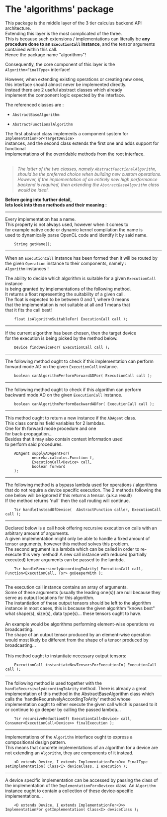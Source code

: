 
# The 'algorithms' package

This package is the middle layer of the 3 tier 
calculus backend API architecture. <br>
Extending this layer is the most complicated of the three. <br> 
This is because such extensions / implementations 
can literally be **any procedure done to an `ExecutionCall` instance**, 
and the tensor arguments contained within this call. <br>
Hence the package name "algorithms"! <br>

Consequently, the core component of this layer is the <br>
`Algorithm<FinalType>` interface! <br>

However, when extending existing operations or creating new ones,   <br>
this interface should almost never be implemented directly. <br>
Instead there are 2 useful abstract classes which already <br>
implement the component logic expected by the interface. <br> 

The referenced classes are :

- `AbstractBaseAlgorithm`

- `AbstractFunctionalAlgorithm`

The first abstract class implements a component system for `ImplementationFor<TargetDevice>` <br>
instances, and the second class extends the first one and adds support for functional <br>
implementations of the overridable methods from the root interface. <br>
<br>
> *The latter of the two classes, namely `AbstractFunctionalAlgorithm`, should be 
> the preferred choice when building new custom operations.*
> *However, if the implementation of an entirely new high performance backend
> is required, then extending the `AbstractBaseAlgorithm` class would be ideal.*


**Before going into further detail, <br>
lets look into these methods and their meaning :** <br>

---

Every implementation has a name. <br>
This property is not always used, however when it comes to <br>
for example native code or dynamic kernel compilation the name is <br>
used to dynamically parse OpenCL code and identify it by said name. <br>

```
    String getName();
```
---

When an `ExecutionCall` instance has been formed then it will be routed by <br>
the given `Operation` instance to their components, namely : <br> 
`Algorithm` instances ! <br>

The ability to decide which algorithm is suitable for a given `ExecutionCall` instance <br>
is being granted by implementations of the following method. <br>
It returns a float representing the suitability of a given call. <br>
The float is expected to be between 0 and 1, where 0 means <br>
that the implementation is not suitable at all and 1 means that <br>
that it fits the call best! <br>

```
    float isAlgorithmSuitableFor( ExecutionCall call );
```
---

If the current algorithm has been chosen, then the target device <br>
for the execution is being picked by the method below. <br>

```
    Device findDeviceFor( ExecutionCall call );
```
---

The following method ought to check if this 
implementation can perform forward mode AD on
the given `ExecutionCall` instance.

```
    boolean canAlgorithmPerformForwardADFor( ExecutionCall call );
```
---


The following method ought to check if this 
algorithm can perform backward mode AD on
the given `ExecutionCall` instance.

```
    boolean canAlgorithmPerformBackwardADFor( ExecutionCall call );
```
---

This method ought to return a new instance 
if the `ADAgent` class. <br>
This class contains field variables for 2 lambdas. <br>
One for th forward mode procedure and one <br>
for back-propagation... <br>
Besides that it may also contain context information used <br>
to perform said procedures.

```
    ADAgent supplyADAgentFor(
            neureka.calculus.Function f,
            ExecutionCall<Device> call,
            boolean forward
    );
```
---

The following method is a bypass lambda used 
for operations / algorithms that do not require a device specific execution.
The 2 methods following the one below will be ignored
if this returns a tensor. (a.k.a result) <br>
If the method returns 'null' then 
the call routing will continue.

```
    Tsr handleInsteadOfDevice(  AbstractFunction caller, ExecutionCall call );
```
---

Declared below is a call hook offering recursive 
execution on calls with an arbitrary amount of arguments. <br>
A given implementation might only be able to handle a fixed amount 
of tensor arguments, however this method solves this problem.<br>
The second argument is a lambda which can be called in order to 
re-execute this very method! A new call instance with reduced (partially executed)
tensor arguments can be passed to the lambda.

```
    Tsr handleRecursivelyAccordingToArity( ExecutionCall call, Function<ExecutionCall, Tsr> goDeeperWith );
```
---

The execution call instance contains an array of arguments.<br>
Some of these arguments (usually the leading one(s)) are null
because they serve as output locations for this algorithm. <br>
The instantiation of these output tensors should be left to the
algorithm instance in most cases, this is because the given algorithm
"knows best" what shape(s), size(s), data type(s)... these tensors ought to have.<br>
<br>
An example would be algorithms performing element-wise operations vs broadcasting. <br>
The shape of an output tensor produced by an element-wise operation would most likely be
different from the shape of a tensor produced by broadcasting... <br>
<br>
This method ought to instantiate necessary output tensors:
```
    ExecutionCall instantiateNewTensorsForExecutionIn( ExecutionCall call );
```
---

The following method is used together with the `handleRecursivelyAccordingToArity` method.
There is already a great implementation of this method in the AbstractBaseAlgorithm class
which calls the 'handleRecursivelyAccordingToArity' method whose implementation
ought to either execute the given call which is passed to it or
continue to go deeper by calling the passed lambda... <br>

```
    Tsr recursiveReductionOf( ExecutionCall<Device> call, Consumer<ExecutionCall<Device>> finalExecution );
```
---

Implementations of the `Algorithm` interface ought to express a compositional design pattern. <br>
This means that concrete implementations of an algorithm for a device are not extending
an `Algorithm`, they are components of it instead. <br>


```
    <D extends Device, I extends ImplementationFor<D>> FinalType setImplementation( Class<I> deviceClass, I execution );
```
---

A device specific implementation can be accessed by passing the class of the implementation 
of the `ImplementationFor<Device>` class.
An `Algorithm` instance ought to contain a collection of these device-specific 
implementations...

```
    <D extends Device, I extends ImplementationFor<D>> ImplementationFor getImplementation( Class<I> deviceClass );
```